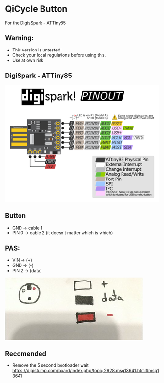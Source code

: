 # QiCycle Button

For the DigisSpark - ATTiny85

## Warning:
* This version is untested!
* Check your local regulations before using this.
* Use at own risk

## DigiSpark - ATTiny85
![](digispark.png)

## Button

* GND   -> cable 1
* PIN 0 -> cable 2 (it doesn't matter which is which)

## PAS:

* VIN   -> (+) 
* GND   -> (-) 
* PIN 2 -> (data) 

![Thanks @mBurgas for the diagram!](pinout_diagram.png)

## Recomended

* Remove the 5 second bootloader wait
https://digistump.com/board/index.php/topic,2928.msg13641.html#msg13641
